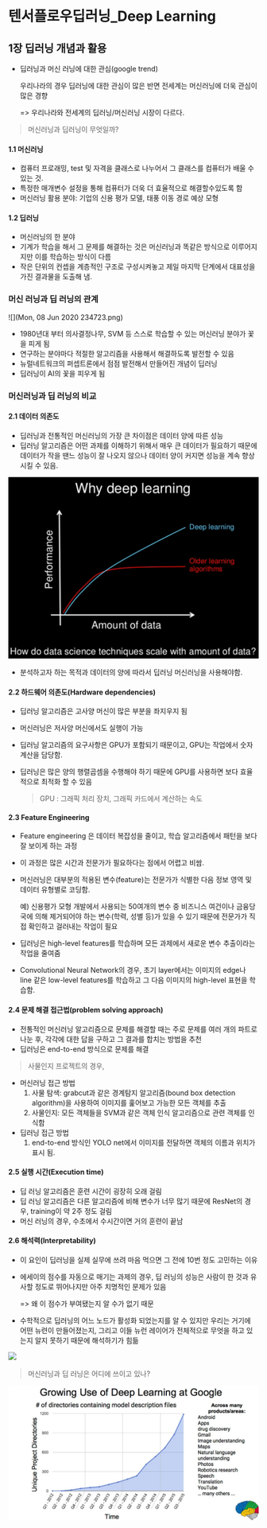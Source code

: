 # 텐서플로우딥러닝_Deep Learning

## 1장 딥러닝 개념과 활용

- 딥러닝과 머신 러닝에 대한 관심(google trend)

  우리나라의 경우 딥러닝에 대한 관심이 많은 반면 전세계는 머신러닝에 더욱 관심이 많은 경향

  => 우리나라와 전세계의 딥러닝/머신러닝 시장이 다르다.





> 머신러닝과 딥러닝이 무엇일까?

#### 1.1 머신러닝

- 컴퓨터 프로래밍, test 및 자격을 클래스로 나누어서 그 클래스를 컴퓨터가 배울 수 있는 것.
- 특정한 매개변수 설정을 통해 컴퓨터가 더욱 더 효율적으로 해결할수있도록 함
- 머신러닝 활용 분야: 기업의 신용 평가 모델, 태풍 이동 경로 예상 모형



#### 1.2 딥러닝

- 머신러닝의 한 분야
- 기계가 학습을 해서 그 문제를 해결하는 것은 머신러닝과 똑같은 방식으로 이루어지지만 이를 학습하는 방식이 다름
- 작은 단위의 컨셉을 계층적인 구조로 구성시켜놓고 제일 마지막 단계에서 대표성을 가진 결과물을 도출해 냄.





### 머신 러닝과 딥 러닝의 관계

![](Mon, 08 Jun 2020 234723.png)



- 1980년대 부터 의사결정나무, SVM 등 스스로 학습할 수 있는 머신러닝 분야가 꽃을 피게 됨
- 연구하는 분야마다 적절한 알고리즘을 사용해서 해결하도록 발전할 수 있음
- 뉴럴네트워크의 퍼셉트론에서 점점 발전해서 만들어진 개념이 딥러닝
- 딥러닝이 AI의 꽃을 피우게 됨



### 머신러닝과 딥 러닝의 비교



#### 2.1 데이터 의존도

- 딥러닝과 전통적인 머신러닝의 가장 큰 차이점은 데이터 양에 따른 성능
- 딥러닝 알고리즘은 어떤 과제를 이해하기 위해서 매우 큰 데이터가 필요하기 때문에 데이터가 작을 땐느 성능이 잘 나오지 않으나 데이터 양이 커지면 성능을 계속 향상 시킬 수 있음.

![What is Deep Learning?](Why-Deep-Learning-1024x742-1591627666996.png)

- 분석하고자 하는 목적과 데이터의 양에 따라서 딥러닝 머신러닝을 사용해야함.



#### 2.2 하드웨어 의존도(Hardware dependencies)

- 딥러닝 알고리즘은 고사양 머신이 많은 부분을 좌지우지 됨

- 머신러닝은 저사양 머신에서도 실행이 가능

- 딥러닝 알고리즘의 요구사항은 GPU가 포함되기 때문이고, GPU는 작업에서 숫자계산을 담당함.

- 딥러닝은 많은 양의 행렬곱셈을 수행해야 하기 때문에 GPU를 사용하면 보다 효율적으로 최적화 할 수 있음

  > GPU :  그래픽 처리 장치, 그래픽 카드에서 계산하는 속도



#### 2.3 Feature Engineering

- Feature engineering 은 데이터 복잡성을 줄이고, 학습 알고리즘에서 패턴을 보다 잘 보이게 하는 과정

- 이 과정은 많은 시간과 전문가가 필요하다는 점에서 어렵고 비쌈.

- 머신러닝은 대부분의 적용된 변수(feature)는 전문가가 식별한 다음 정보 영역 및 데이터 유형별로 코딩함.

  예) 신용평가 모형 개발에서 사용되는 50여개의 변수 중 비즈니스 여건이나 금융당국에 의해 제거되어야 하는 변수(학력, 성별 등)가 있을 수 있기 때문에 전문가가 직접 확인하고 걸러내는 작업이 필요

- 딥러닝은 high-level features를 학습하며 모든 과제에서 새로운 변수 추출이라는 작업을 줄여줌

- Convolutional Neural Network의 경우, 초기 layer에서는 이미지의 edge나 line 같은 low-level features를 학습하고 그 다음 이미지의 high-level 표현을 학습함.



#### 2.4 문제 해결 접근법(problem solving approach)

- 전통적인 머신러닝 알고리즘으로 문제를 해결할 때는 주로 문제를 여러 개의 파트로 나눈 후, 각각에 대한 답을 구하고 그 결과를 합치는 방법을 추천
- 딥러닝은 end-to-end 방식으로 문제를 해결



> 사물인지 프로젝트의 경우,

- 머신러닝 접근 방법
  1. 사물 탐색: grabcut과 같은 경계탐지 알고리즘(bound box detection algorithm)을 사용하여 이미지를 훑어보고 가능한 모든 객체를 추출
  2. 사물인지: 모든 객체들을 SVM과 같은 객체 인식 알고리즘으로 관련 객체를 인식함
- 딥러닝 접근 방법
  1. end-to-end 방식인 YOLO net에서 이미지를 전달하면 객체의 이름과 위치가 표시 됨.



#### 2.5 실행 시간(Execution time)

- 딥 러닝 알고리즘은 훈련 시간이 굉장히 오래 걸림
- 딥 러닝 알고리즘은 다른 알고리즘에 비해 변수가 너무 많기 때문에 ResNet의 경우, training이 약 2주 정도 걸림
- 머신 러닝의 경우, 수초에서 수시간이면 거의 훈련이 끝남



#### 2.6 해석력(Interpretability)

- 이 요인이 딥러닝을 실제 실무에 쓰려 마음 먹으면 그 전에 10번 정도 고민하는 이유

- 에세이의 점수를 자동으로 매기는 과제의 경우, 딥 러닝의 성능은 사람이 한 것과 유사할 정도로 뛰어나지만 아주 치명적인 문제가 있음

  => 왜 이 점수가 부여됐는지 알 수가 없기 때문

- 수학적으로 딥러닝의 어느 노드가 활성화 되었는지를 알 수 있지만 우리는 거기에 어떤 뉴련이 만들어졌는지, 그리고 이들 뉴런 레이어가 전체적으로 무엇을 하고 있는지 알지 못하기 때문에 해석하기가 힘듦



![](1_yGYPJRXWGubT6npH-LLvrA.png)



> 머신러닝과 딥 러닝은 어디에 쓰이고 있나?

![](CgfbGpGWQAAA-p9.jpg)

